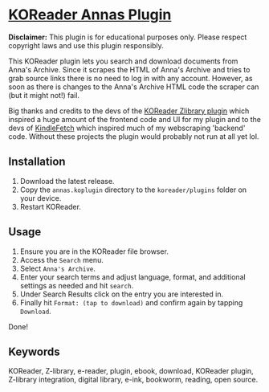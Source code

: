 # [KOReader Annas Plugin](https://github.com/fischer-hub/annas.koplugin)


**Disclaimer:** This plugin is for educational purposes only. Please respect copyright laws and use this plugin responsibly.

This KOReader plugin lets you search and download documents from Anna's Archive. Since it scrapes the HTML of Anna's Archive and tries to grab source links there is no need to log in with any account. However, as soon as there is changes to the Anna's Archive HTML code the scraper can (but it might not!) fail.

Big thanks and credits to the devs of the [KOReader Zlibrary plugin](https://github.com/ZlibraryKO/zlibrary.koplugin) which inspired a huge amount of the frontend code and UI for my plugin and to the devs of [KindleFetch](https://github.com/justrals/KindleFetch) which inspired much of my webscraping 'backend' code. Without these projects the plugin would probably not run at all yet lol.

## Installation

1.  Download the latest release.
2.  Copy the `annas.koplugin` directory to the `koreader/plugins` folder on your device.
3.  Restart KOReader.


## Usage

1.  Ensure you are in the KOReader file browser.
2.  Access the `Search` menu.
3.  Select `Anna's Archive`.
4.  Enter your search terms and adjust language, format, and additional settings as needed and hit `search`.
5.  Under Search Results click on the entry you are interested in.
6.  Finally hit `Format: (tap to download)` and confirm again by tapping `Download`.

Done!

## Keywords

KOReader, Z-library, e-reader, plugin, ebook, download, KOReader plugin, Z-library integration, digital library, e-ink, bookworm, reading, open source.
